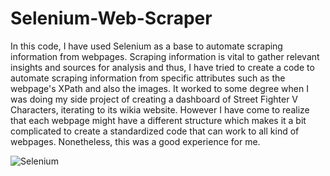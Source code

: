 # Selenium-Web-Scraper
In this code, I have used Selenium as a base to automate scraping information from webpages. Scraping information is vital to gather relevant insights and sources for analysis and thus, I have tried to create a code to automate scraping information from specific attributes such as the webpage's XPath and also the images. It worked to some degree when I was doing my side project of creating a dashboard of Street Fighter V Characters, iterating to its wikia website. However I have come to realize that each webpage might have a different structure which makes it a bit complicated to create a standardized code that can work to all kind of webpages. Nonetheless, this was a good experience for me.


![Selenium](https://user-images.githubusercontent.com/86308031/148085959-19fe3e8a-923f-44b0-b379-bee834f6ac55.png)

